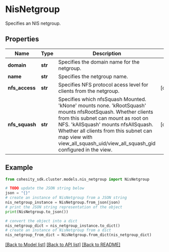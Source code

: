 # NisNetgroup

Specifies an NIS netgroup.

## Properties

Name | Type | Description | Notes
------------ | ------------- | ------------- | -------------
**domain** | **str** | Specifies the domain name for the netgroup. | 
**name** | **str** | Specifies the netgroup name. | 
**nfs_access** | **str** | Specifies NFS protocol acess level for clients from the netgroup. | [optional] 
**nfs_squash** | **str** | Specifies which nfsSquash Mounted. &#39;kNone&#39; mounts none. &#39;kRootSquash&#39; mounts nfsRootSquash. Whether clients from this subnet can mount as root on NFS. &#39;kAllSquash&#39; mounts nfsAllSquash. Whether all clients from this subnet can map view with view_all_squash_uid/view_all_squash_gid configured in the view. | [optional] 

## Example

```python
from cohesity_sdk.cluster.models.nis_netgroup import NisNetgroup

# TODO update the JSON string below
json = "{}"
# create an instance of NisNetgroup from a JSON string
nis_netgroup_instance = NisNetgroup.from_json(json)
# print the JSON string representation of the object
print(NisNetgroup.to_json())

# convert the object into a dict
nis_netgroup_dict = nis_netgroup_instance.to_dict()
# create an instance of NisNetgroup from a dict
nis_netgroup_from_dict = NisNetgroup.from_dict(nis_netgroup_dict)
```
[[Back to Model list]](../README.md#documentation-for-models) [[Back to API list]](../README.md#documentation-for-api-endpoints) [[Back to README]](../README.md)


